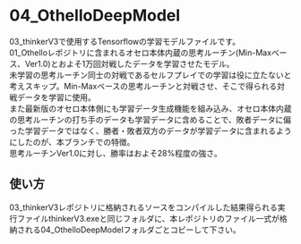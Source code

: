 # 04_OthelloDeepModel
03_thinkerV3で使用するTensorflowの学習モデルファイルです。<br>
01_Othelloレポジトリに含まれるオセロ本体内蔵の思考ルーチン(Min-Maxベース、Ver1.0)とおよそ1万回対戦したデータを学習させたモデル。<BR>
未学習の思考ルーチン同士の対戦であるセルフプレイでの学習は役に立たないと考えスキップ。Min-Maxベースの思考ルーチンと対戦させ、そこで得られる対戦データを学習に使用。<BR>
また最新版のオセロ本体側にも学習データ生成機能を組み込み、オセロ本体内蔵の思考ルーチンの打ち手のデータも学習データに含めることで、敗者データに偏った学習データではなく、勝者・敗者双方のデータが学習データに含まれるようにしたのが、本ブランチでの特徴。<BR>
思考ルーチンVer1.0に対し、勝率はおよそ28%程度の強さ。

## 使い方
03_thinkerV3レポジトリに格納されるソースをコンパイルした結果得られる実行ファイルthinkerV3.exeと同じフォルダに、本レポジトリのファイル一式が格納される04_OthelloDeepModelフォルダごとコピーして下さい。
